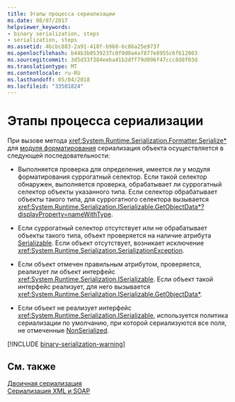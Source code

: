 ```yaml
---
title: Этапы процесса сериализации
ms.date: 08/07/2017
helpviewer_keywords:
- binary serialization, steps
- serialization, steps
ms.assetid: 4bcbc883-2a91-418f-b968-6c86a25e9737
ms.openlocfilehash: b44b3b0539237c0f0d0a4af877e8955c6f612003
ms.sourcegitcommit: 3d5d33f384eeba41b2dff79d096f47ccc8d8f03d
ms.translationtype: MT
ms.contentlocale: ru-RU
ms.lasthandoff: 05/04/2018
ms.locfileid: "33581824"
---
```

# <a name="steps-in-the-serialization-process"></a>Этапы процесса сериализации
При вызове метода <xref:System.Runtime.Serialization.Formatter.Serialize*> для [модуля форматирования](xref:System.Runtime.Serialization.Formatter) сериализация объекта осуществляется в следующей последовательности:

- Выполняется проверка для определения, имеется ли у модуля форматирования суррогатный селектор. Если такой селектор обнаружен, выполняется проверка, обрабатывает ли суррогатный селектор объекты указанного типа. Если селектор обрабатывает объекты такого типа, для суррогатного селектора вызывается <xref:System.Runtime.Serialization.ISerializable.GetObjectData*?displayProperty=nameWithType>.

- Если суррогатный селектор отсутствует или не обрабатывает объекты такого типа, объект проверяется на наличие атрибута [Serializable](xref:System.SerializableAttribute). Если объект отсутствует, возникает исключение <xref:System.Runtime.Serialization.SerializationException>.

- Если объект отмечен правильным атрибутом, проверяется, реализует ли объект интерфейс <xref:System.Runtime.Serialization.ISerializable>. Если объект такой интерфейс реализует, для него вызывается <xref:System.Runtime.Serialization.ISerializable.GetObjectData*>.
  
- Если объект не реализует интерфейс <xref:System.Runtime.Serialization.ISerializable>, используется политика сериализации по умолчанию, при которой сериализуются все поля, не отмеченные [NonSerialized](xref:System.NonSerializedAttribute).

[!INCLUDE [binary-serialization-warning](../../../includes/binary-serialization-warning.md)]
  
## <a name="see-also"></a>См. также  
 [Двоичная сериализация](binary-serialization.md)  
 [Сериализация XML и SOAP](xml-and-soap-serialization.md)